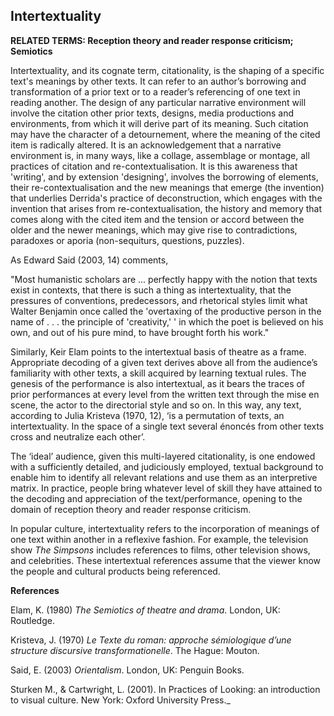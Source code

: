 ## Intertextuality

**RELATED TERMS: Reception theory and reader response criticism; Semiotics**

Intertextuality, and its cognate term, citationality, is the shaping of a specific text's meanings by other texts. It can refer to an author’s borrowing and transformation of a prior text or to a reader’s referencing of one text in reading another. The design of any particular narrative environment will involve the citation other prior texts, designs, media productions and environments, from which it will derive part of its meaning. Such citation may have the character of a detournement, where the meaning of the cited item is radically altered. It is an acknowledgement that a narrative environment is, in many ways, like a collage, assemblage or montage, all practices of citation and re-contextualisation. It is this awareness that 'writing', and by extension 'designing', involves the borrowing of elements, their re-contextualisation and the new meanings that emerge (the invention) that underlies Derrida's practice of deconstruction, which engages with the invention that arises from re-contextualisation, the history and memory that comes along with the cited item and the tension or accord between the older and the newer meanings, which may give rise to contradictions, paradoxes or aporia (non-sequiturs, questions, puzzles).

As Edward Said (2003, 14) comments, 

"Most humanistic scholars are ... perfectly happy with the notion that texts exist in contexts, that there is such a thing as intertextuality, that the pressures of conventions, predecessors, and rhetorical styles limit what Walter Benjamin once called the 'overtaxing of the productive person in the name of . . . the principle of 'creativity,' ' in which the poet is believed on his own, and out of his pure mind, to have brought forth his work." 

Similarly, Keir Elam points to the intertextual basis of theatre as a frame. Appropriate decoding of a given text derives above all from the audience’s familiarity with other texts, a skill acquired by learning textual rules. The genesis of the performance is also intertextual, as it bears the traces of prior performances at every level from the written text through the mise en scene, the actor to the directorial style and so on. In this way, any text, according to Julia Kristeva (1970, 12), ‘is a permutation of texts, an intertextuality. In the space of a single text several énoncés from other texts cross and neutralize each other’. 

The ‘ideal’ audience, given this multi-layered citationality, is one endowed with a sufficiently detailed, and judiciously employed, textual background to enable him to identify all relevant relations and use them as an interpretive matrix. In practice, people bring whatever level of skill they have attained to the decoding and appreciation of the text/performance, opening to the domain of reception theory and reader response criticism.

In popular culture, intertextuality refers to the incorporation of meanings of one text within another in a reflexive fashion. For example, the television show _The Simpsons_ includes references to films, other television shows, and celebrities. These intertextual references assume that the viewer know the people and cultural products being referenced. 

**References**

Elam, K. (1980) _The Semiotics of theatre and drama_. London, UK: Routledge.

Kristeva, J. (1970) _Le Texte du roman: approche sémiologique d’une structure discursive transformationelle_. The Hague: Mouton.

Said, E. (2003) _Orientalism_. London, UK: Penguin Books.

Sturken M., & Cartwright, L. (2001). In Practices of Looking: an introduction to visual culture. New York: Oxford University Press._

